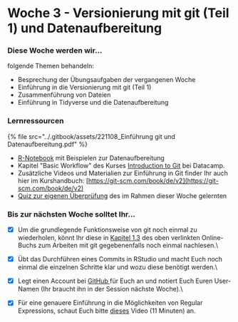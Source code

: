 # Woche 3 - Versionierung mit git (Teil 1) und Datenaufbereitung

### Diese Woche werden wir...

folgende Themen behandeln:

* Besprechung der Übungsaufgaben der vergangenen Woche
* Einführung in die Versionierung mit git (Teil 1)
* Zusammenführung von Dateien
* Einführung in Tidyverse und die Datenaufbereitung

### Lernressourcen

{% file src="../.gitbook/assets/221108_Einführung git und Datenaufbereitung.pdf" %}

* [R-Notebook](https://github.com/opencampus-sh/einfuehrung-in-data-science-und-ml/blob/main/Beispiele%20zur%20Datenaufbereitung%20aus%20Woche%203.Rmd) mit Beispielen zur Datenaufbereitung
* Kapitel "Basic Workflow" des Kurses [Introduction to Git](https://learn.datacamp.com/courses/introduction-to-git-for-data-science) bei Datacamp.
* Zusätzliche Videos und Materialien zur Einführung in Git finder Ihr auch hier im Kurshandbuch: [https://git-scm.com/book/de/v2](https://git-scm.com/book/de/v2)
* [Quiz zur eigenen Überprüfung](https://forms.office.com/Pages/ResponsePage.aspx?id=o8B0DUIn4UCcYfg2EvvW945sLsRCRj5HsCC5DsYMVPZURUM5REFTRDAwVTlEWkdSVTFVR0lZRjhDRC4u) des im Rahmen dieser Woche gelernten

### Bis zur nächsten Woche solltet Ihr...

* [x] Um die grundlegende Funktionsweise von git noch einmal zu wiederholen, könnt Ihr diese in [Kapitel 1.3](https://git-scm.com/book/de/v2/Erste-Schritte-Was-ist-Git%3F) des oben verlinkten Online-Buchs zum Arbeiten mit git gegebenenfalls noch einmal nachlesen.\

* [x] Übt das Durchführen eines Commits in RStudio und macht Euch noch einmal die einzelnen Schritte klar und wozu diese benötigt werden.\

* [x] Legt einen Account bei [GitHub ](https://github.com/join?ref\_cta=Sign+up\&ref\_loc=header+logged+out\&ref\_page=%2F\&source=header-home)für Euch an und notiert Euch Euren User-Namen (Ihr braucht ihn in der Session nächste Woche).\

* [x] Für eine genauere Einführung in die Möglichkeiten von Regular Expressions, schaut Euch bitte [dieses](https://youtu.be/DRR9fOXkfRE) Video (11 Minuten) an.
